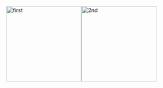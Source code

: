 <!DOCTYPE html>
<html>
<head>
  <meta name="viewport" content="width=device-width, initial-scale=1.0, minimum-scale=1.0">
  <base target="_blank">
  <title>Udacity RI: single image</title>

  <link rel="icon" sizes="192x192" href="https://res.cloudinary.com/drewzxzgc/image/upload/v1602664189/qx7zyhcnhnfi6y8xhvcs.jpg">

  <style>
    body {
      margin: 0;
    }
    img {
      width: 200px;
    }
    .flex {
      display:flex;
      justify-content: "center"
    }
  </style>

</head>

<body>
<div class="flex">
  <img src="https://res.cloudinary.com/drewzxzgc/image/upload/v1603334757/jrwtge1vm9bgn9qbi9ld.png" alt="first" />
    <img src="https://res.cloudinary.com/drewzxzgc/image/upload/v1603334756/ayqpjnyglh6xpkvfbtzt.png" alt="2nd" />
</div>
</body>

</html>
